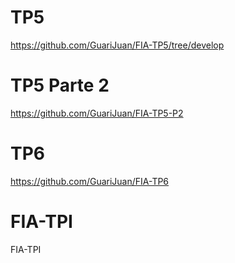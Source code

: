 # TP5
https://github.com/GuariJuan/FIA-TP5/tree/develop
# TP5 Parte 2
https://github.com/GuariJuan/FIA-TP5-P2

# TP6
https://github.com/GuariJuan/FIA-TP6

# FIA-TPI
FIA-TPI

